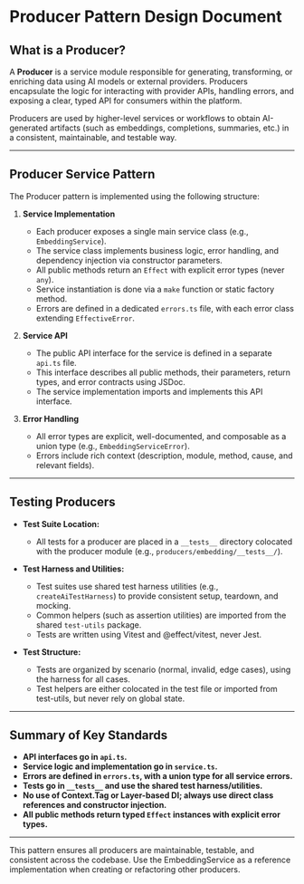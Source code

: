# Producer Pattern Design Document

## What is a Producer?
A **Producer** is a service module responsible for generating, transforming, or enriching data using AI models or external providers. Producers encapsulate the logic for interacting with provider APIs, handling errors, and exposing a clear, typed API for consumers within the platform.

Producers are used by higher-level services or workflows to obtain AI-generated artifacts (such as embeddings, completions, summaries, etc.) in a consistent, maintainable, and testable way.

---

## Producer Service Pattern

The Producer pattern is implemented using the following structure:

1. **Service Implementation**
   - Each producer exposes a single main service class (e.g., `EmbeddingService`).
   - The service class implements business logic, error handling, and dependency injection via constructor parameters.
   - All public methods return an `Effect` with explicit error types (never `any`).
   - Service instantiation is done via a `make` function or static factory method.
   - Errors are defined in a dedicated `errors.ts` file, with each error class extending `EffectiveError`.

2. **Service API**
   - The public API interface for the service is defined in a separate `api.ts` file.
   - This interface describes all public methods, their parameters, return types, and error contracts using JSDoc.
   - The service implementation imports and implements this API interface.

3. **Error Handling**
   - All error types are explicit, well-documented, and composable as a union type (e.g., `EmbeddingServiceError`).
   - Errors include rich context (description, module, method, cause, and relevant fields).

---

## Testing Producers

- **Test Suite Location:**
  - All tests for a producer are placed in a `__tests__` directory colocated with the producer module (e.g., `producers/embedding/__tests__/`).

- **Test Harness and Utilities:**
  - Test suites use shared test harness utilities (e.g., `createAiTestHarness`) to provide consistent setup, teardown, and mocking.
  - Common helpers (such as assertion utilities) are imported from the shared `test-utils` package.
  - Tests are written using Vitest and @effect/vitest, never Jest.

- **Test Structure:**
  - Tests are organized by scenario (normal, invalid, edge cases), using the harness for all cases.
  - Test helpers are either colocated in the test file or imported from test-utils, but never rely on global state.

---

## Summary of Key Standards

- **API interfaces go in `api.ts`.**
- **Service logic and implementation go in `service.ts`.**
- **Errors are defined in `errors.ts`, with a union type for all service errors.**
- **Tests go in `__tests__` and use the shared test harness/utilities.**
- **No use of Context.Tag or Layer-based DI; always use direct class references and constructor injection.**
- **All public methods return typed `Effect` instances with explicit error types.**

---

This pattern ensures all producers are maintainable, testable, and consistent across the codebase. Use the EmbeddingService as a reference implementation when creating or refactoring other producers.
